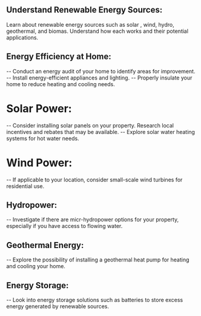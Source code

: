 ## Understand Renewable Energy Sources:
 Learn about renewable energy sources such as solar , wind, hydro, geothermal, and biomas. Understand how each works and their potential applications.

## Energy Efficiency at Home:
 -- Conduct an energy audit of your home to identify areas for improvement.
 -- Install energy-efficient appliances and lighting.
 -- Properly insulate your home to reduce heating and cooling needs.

# Solar Power:
 -- Consider installing solar panels on your property. Research local incentives and rebates that may be available.
 -- Explore solar water heating systems for hot water needs.

# Wind Power:
 -- If applicable to your location, consider small-scale wind turbines for residential use.
## Hydropower:
 -- Investigate if there are micr-hydropower options for your property, especially if you have access to flowing water.

## Geothermal Energy:
  -- Explore the possibility of installing a geothermal heat pump for heating and cooling your home.

## Energy Storage:
 -- Look into energy storage solutions such as batteries to store excess energy generated by renewable sources.
